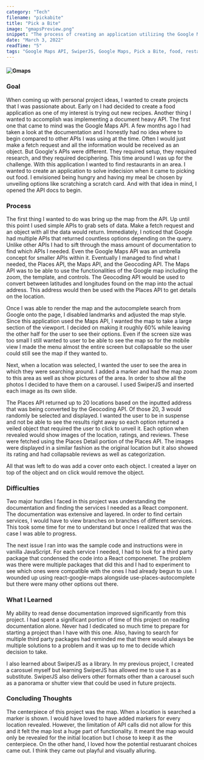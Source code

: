 ```yaml
---
category: "Tech"
filename: "pickabite"
title: "Pick a Bite"
image: "gmapsPreview.png"
snippet: "The process of creating an application utilizing the Google Maps API. When coming up with personal project ideas, I wanted to create projects that I was passionate about. Early on I had decided to create a food application as one of my interest is trying out new recipes. Another thing I wanted to accomplish was implementing a document heavy API. The first one that came to mind was the Google Maps API. A few months ago I had taken a look at the documentation and I honestly had no idea where to begin compared to other APIs I was using at the time. Often I would just make a fetch request and all the information would be received as an object. But Google's APIs were different. They required setup, they required research, and they required deciphering. This time around I was up for the challenge. With this application I wanted to find restaurants in an area. I wanted to create an application to solve indecision when it came to picking out food. I envisioned b"
date: "March 3, 2022"
readTime: "5"
tags: "Google Maps API, SwiperJS, Google Maps, Pick a Bite, food, restaurants"
---
```


#### ![Gmaps](/images/tech/gmapsPreview.png)

### Goal

When coming up with personal project ideas, I wanted to create projects that I was passionate about. Early on I had decided to create a food application as one of my interest is trying out new recipes. Another thing I wanted to accomplish was implementing a document heavy API. The first one that came to mind was the Google Maps API. A few months ago I had taken a look at the documentation and I honestly had no idea where to begin compared to other APIs I was using at the time. Often I would just make a fetch request and all the information would be received as an object. But Google's APIs were different. They required setup, they required research, and they required deciphering. This time around I was up for the challenge. With this application I wanted to find restaurants in an area. I wanted to create an application to solve indecision when it came to picking out food. I envisioned being hungry and having my meal be chosen by unveiling options like scratching a scratch card. And with that idea in mind, I opened the API docs to begin.

### Process

The first thing I wanted to do was bring up the map from the API. Up until this point I used simple APIs to grab sets of data. Make a fetch request and an object with all the data would return. Immediately, I noticed that Google had multiple APIs that returned countless options depending on the query. Unlike other APIs I had to sift through the mass amount of documentation to find which APIs I needed. Even the Google Maps API was an umbrella concept for smaller APIs within it. Eventually I managed to find what I needed, the Places API, the Maps API, and the Geocoding API. The Maps API was to be able to use the functionalities of the Google map including the zoom, the template, and controls. The Geocoding API would be used to convert between latitudes and longitudes found on the map into the actual address. This address would then be used with the Places API to get details on the location.

Once I was able to render the map and the autocomplete search from Google onto the page, I disabled landmarks and adjusted the map style. Since this application used the Maps API, I wanted the map to take a large section of the viewport. I decided on making it roughly 60% while leaving the other half for the user to see their options. Even if the screen size was too small I still wanted to user to be able to see the map so for the mobile view I made the menu almost the entire screen but collapsable so the user could still see the map if they wanted to.

Next, when a location was selected, I wanted the user to see the area in which they were searching around. I added a marker and had the map zoom to this area as well as show pictures of the area. In order to show all the photos I decided to have them on a carousel. I used SwiperJS and inserted each image as its own slide.

The Places API returned up to 20 locations based on the inputted address that was being converted by the Geocoding API. Of those 20, 3 would randomly be selected and displayed. I wanted the user to be in suspense and not be able to see the results right away so each option returned a veiled object that required the user to click to unveil it. Each option when revealed would show images of the location, ratings, and reviews. These were fetched using the Places Detail portion of the Places API. The images were displayed in a similar fashion as the original location but it also showed its rating and had collapsable reviews as well as categorization.

All that was left to do was add a cover onto each object. I created a layer on top of the object and on click would remove the object.

### Difficulties

Two major hurdles I faced in this project was understanding the documentation and finding the services I needed as a React component. The documentation was extensive and layered. In order to find certain services, I would have to view branches on branches of different services. This took some time for me to understand but once I realized that was the case I was able to progress. 

The next issue I ran into was the sample code and instructions were in vanilla JavaScript. For each service I needed, I had to look for a third party package that condensed the code into a React componenet. The problem was there were multiple packages that did this and I had to experiment to see which ones were compatible with the ones I had already begun to use. I wounded up using react-google-maps alongside use-places-autocomplete but there were many other options out there.

### What I Learned

My ability to read dense documentation improved significantly from this project. I had spent a significant portion of time of this project on reading documentation alone. Never had I dedicated so much time to prepare for starting a project than I have with this one. Also, having to search for multiple third party packages had reminded me that there would always be multiple solutions to a problem and it was up to me to decide which decision to take.

I also learned about SwiperJS as a library. In my previous project, I created a carosuel myself but learning SwiperJS has allowed me to use it as a substitute. SwiperJS also delivers other formats other than a carousel  such as a panorama or shutter view that could be used in future projects.

### Concluding Thoughts

The centerpiece of this project was the map. When a location is searched a marker is shown. I would have loved to have added markers for every location revealed. However, the limitation of API calls did not allow for this and it felt the map lost a huge part of functionality. It meant the map would only be revealed for the initial location but I chose to keep it as the centerpiece. On the other hand, I loved how the potential restuarant choices came out. I think they came out playful and visually alluring. 
